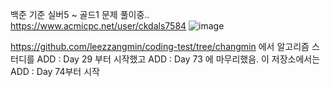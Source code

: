 백준 기준 실버5 ~ 골드1 문제 풀이중..
https://www.acmicpc.net/user/ckdals7584
![image](https://user-images.githubusercontent.com/64303390/139583189-f97c29c7-5cbb-4e43-a35d-bbfa82900e85.png)

https://github.com/leezzangmin/coding-test/tree/changmin 에서 알고리즘 스터디를 ADD : Day 29 부터 시작했고 ADD : Day 73 에 마무리했음. 이 저장소에서는 ADD : Day 74부터 시작
